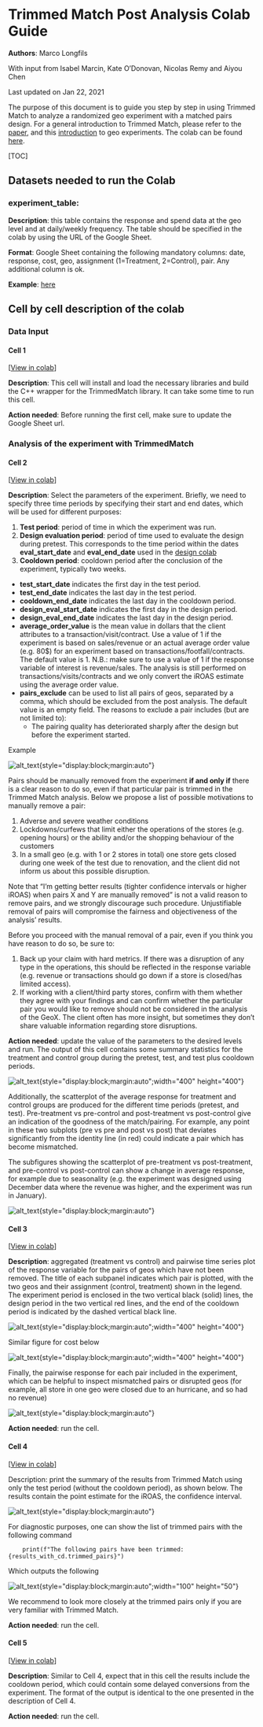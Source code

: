 # Trimmed Match Post Analysis Colab Guide

**Authors**: Marco Longfils

With input from Isabel Marcin, Kate O’Donovan, Nicolas Remy and Aiyou Chen

Last updated on Jan 22, 2021

The purpose of this document is to guide you step by step in using Trimmed Match
to analyze a randomized geo experiment with a matched pairs design. For a
general introduction to Trimmed Match, please refer to the
[paper](https://research.google/pubs/pub48448/), and this
[introduction](http://www.unofficialgoogledatascience.com/2016/06/estimating-causal-effects-using-geo.html)
to geo experiments. The colab can be found
[here](https://colab.sandbox.google.com/github/google/trimmed_match/blob/master/trimmed_match/notebook/post_analysis_colab_for_trimmed_match.ipynb).

[TOC]

## Datasets needed to run the Colab

### experiment\_table:

**Description**: this table contains the response and spend data at the geo
level and at daily/weekly frequency. The table should be specified in the colab
by using the URL of the Google Sheet.

**Format**: Google Sheet containing the following mandatory columns: date,
response, cost, geo, assignment (1=Treatment, 2=Control), pair. Any additional
column is ok.

**Example**:
[here](https://github.com/google/trimmed_match/blob/master/trimmed_match/example_datasets/example_data_for_post_analysis.csv)

## Cell by cell description of the colab

### Data Input

#### Cell 1

[[View in colab](https://colab.research.google.com/github/google/trimmed_match/blob/master/trimmed_match/notebook/post_analysis_colab_for_trimmed_match.ipynb#scrollTo=eSnK4_3zaCCW)]

**Description**: This cell will install and load the necessary libraries and
build the C++ wrapper for the TrimmedMatch library. It can take some time to run
this cell.

**Action needed**: Before running the first cell, make sure to update the Google
Sheet url.

### Analysis of the experiment with TrimmedMatch

#### Cell 2

[[View in colab](https://colab.research.google.com/github/google/trimmed_match/blob/master/trimmed_match/notebook/post_analysis_colab_for_trimmed_match.ipynb#scrollTo=fR2v9cJdcn1G)]

**Description**: Select the parameters of the experiment. Briefly, we need to
specify three time periods by specifying their start and end dates, which will
be used for different purposes:

1.  **Test period**: period of time in which the experiment was run.
2.  **Design evaluation period**: period of time used to evaluate the design
    during pretest. This corresponds to the time period within the dates
    **eval\_start\_date** and **eval\_end\_date** used in the
    [design colab](https://colab.sandbox.google.com/github/google/trimmed_match/blob/master/trimmed_match/notebook/design_colab_for_trimmed_match.ipynb)
3.  **Cooldown period**: cooldown period after the conclusion of the experiment,
    typically two weeks.

*   **test\_start\_date** indicates the first day in the test period.
*   **test\_end\_date** indicates the last day in the test period.
*   **cooldown\_end\_date** indicates the last day in the cooldown period.
*   **design\_eval\_start\_date** indicates the first day in the design period.
*   **design\_eval\_end\_date** indicates the last day in the design period.
*   **average\_order\_value** is the mean value in dollars that the client
    attributes to a transaction/visit/contract. Use a value of 1 if the
    experiment is based on sales/revenue or an actual average order value (e.g.
    80$) for an experiment based on transactions/footfall/contracts. The default
    value is 1. N.B.: make sure to use a value of 1 if the response variable of
    interest is revenue/sales. The analysis is still performed on
    transactions/visits/contracts and we only convert the iROAS estimate using
    the average order value.
*   **pairs\_exclude** can be used to list all pairs of geos, separated by a
    comma, which should be excluded from the post analysis. The default value is
    an empty field. The reasons to exclude a pair includes (but are not limited
    to):
    *   The pairing quality has deteriorated sharply after the design but before
        the experiment started.

Example

![alt_text](images/image_post_1.png){style="display:block;margin:auto"}

Pairs should be manually removed from the experiment **if and only if** there is
a clear reason to do so, even if that particular pair is trimmed in the Trimmed
Match analysis. Below we propose a list of possible motivations to manually
remove a pair:

1.  Adverse and severe weather conditions
2.  Lockdowns/curfews that limit either the operations of the stores (e.g.
    opening hours) or the ability and/or the shopping behaviour of the customers
3.  In a small geo (e.g. with 1 or 2 stores in total) one store gets closed
    during one week of the test due to renovation, and the client did not inform
    us about this possible disruption.

Note that “I’m getting better results (tighter confidence intervals or higher
iROAS) when pairs X and Y are manually removed” is not a valid reason to remove
pairs, and we strongly discourage such procedure. Unjustifiable removal of pairs
will compromise the fairness and objectiveness of the analysis’ results.

Before you proceed with the manual removal of a pair, even if you think you have
reason to do so, be sure to:

1.  Back up your claim with hard metrics. If there was a disruption of any type
    in the operations, this should be reflected in the response variable (e.g.
    revenue or transactions should go down if a store is closed/has limited
    access).
2.  If working with a client/third party stores, confirm with them whether they
    agree with your findings and can confirm whether the particular pair you
    would like to remove should not be considered in the analysis of the GeoX.
    The client often has more insight, but sometimes they don’t share valuable
    information regarding store disruptions.

**Action needed**: update the value of the parameters to the desired levels and
run. The output of this cell contains some summary statistics for the treatment
and control group during the pretest, test, and test plus cooldown periods.

![alt_text](images/image_post_2.png){style="display:block;margin:auto";width="400" height="400"}

Additionally, the scatterplot of the average response for treatment and control
groups are produced for the different time periods (pretest, and test).
Pre-treatment vs pre-control and post-treatment vs post-control give an
indication of the goodness of the match/pairing. For example, any point in these
two subplots (pre vs pre and post vs post) that deviates significantly from the
identity line (in red) could indicate a pair which has become mismatched.

The subfigures showing the scatterplot of pre-treatment vs post-treatment, and
pre-control vs post-control can show a change in average response, for example
due to seasonality (e.g. the experiment was designed using December data where
the revenue was higher, and the experiment was run in January).

![alt_text](images/image_post_3.png){style="display:block;margin:auto"}

#### Cell 3

[[View in colab](https://colab.research.google.com/github/google/trimmed_match/blob/master/trimmed_match/notebook/post_analysis_colab_for_trimmed_match.ipynb#scrollTo=mit6ZMs5nMSO)]

**Description**: aggregated (treatment vs control) and pairwise time series plot
of the response variable for the pairs of geos which have not been removed. The
title of each subpanel indicates which pair is plotted, with the two geos and
their assignment (control, treatment) shown in the legend. The experiment period
is enclosed in the two vertical black (solid) lines, the design period in the
two vertical red lines, and the end of the cooldown period is indicated by the
dashed vertical black line.

![alt_text](images/image_post_4.png){style="display:block;margin:auto";width="400" height="400"}

Similar figure for cost below

![alt_text](images/image_post_5.png){style="display:block;margin:auto";width="400" height="400"}

Finally, the pairwise response for each pair included in the experiment, which
can be helpful to inspect mismatched pairs or disrupted geos (for example, all
store in one geo were closed due to an hurricane, and so had no revenue)

![alt_text](images/image_post_6.png){style="display:block;margin:auto"}

**Action needed**: run the cell.

#### Cell 4

[[View in colab](https://colab.research.google.com/github/google/trimmed_match/blob/master/trimmed_match/notebook/post_analysis_colab_for_trimmed_match.ipynb#scrollTo=aAWhBsrbpzLm)]

Description: print the summary of the results from Trimmed Match using only the
test period (without the cooldown period), as shown below. The results contain
the point estimate for the iROAS, the confidence interval.

![alt_text](images/image_post_7.png){style="display:block;margin:auto"}

For diagnostic purposes, one can show the list of trimmed pairs with the
following command

```
    print(f"The following pairs have been trimmed:{results_with_cd.trimmed_pairs}")
```

Which outputs the following

![alt_text](images/image_post_8.png){style="display:block;margin:auto";width="100" height="50"}

We recommend to look more closely at the trimmed pairs only if you are very
familiar with Trimmed Match.

**Action needed**: run the cell.

#### Cell 5

[[View in colab](https://colab.research.google.com/github/google/trimmed_match/blob/master/trimmed_match/notebook/post_analysis_colab_for_trimmed_match.ipynb#scrollTo=BrDaNzpYtYuP)]

**Description**: Similar to Cell 4, expect that in this cell the results include
the cooldown period, which could contain some delayed conversions from the
experiment. The format of the output is identical to the one presented in the
description of Cell 4.

**Action needed**: run the cell.
